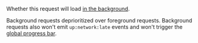 Whether this request will load [in the background](https://unpoly.com/up.render#options.background).

Background requests deprioritized over foreground requests.
Background requests also won't emit `up:network:late` events and won't trigger the [global progress bar](https://unpoly.com/progress-bar).
